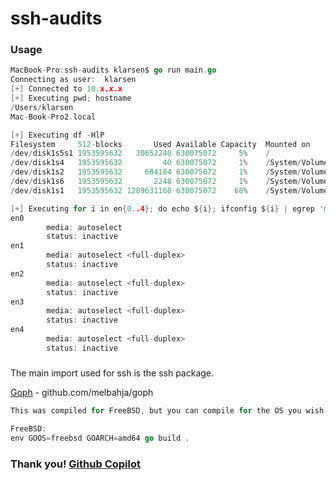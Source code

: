 # ssh-audits

### Usage
```GO
MacBook-Pro:ssh-audits klarsen$ go run main.go
Connecting as user:  klarsen
[+] Connected to 10.x.x.x
[+] Executing pwd; hostname
/Users/klarsen
Mac-Book-Pro2.local

[+] Executing df -HlP
Filesystem     512-blocks       Used Available Capacity  Mounted on
/dev/disk1s5s1 1953595632   30652240 630075072     5%    /
/dev/disk1s4   1953595632         40 630075072     1%    /System/Volumes/VM
/dev/disk1s2   1953595632     684184 630075072     1%    /System/Volumes/Preboot
/dev/disk1s6   1953595632       2248 630075072     1%    /System/Volumes/Update
/dev/disk1s1   1953595632 1289631168 630075072    68%    /System/Volumes/Data

[+] Executing for i in en{0..4}; do echo ${i}; ifconfig ${i} | egrep 'media|status'; done
en0
        media: autoselect
        status: inactive
en1
        media: autoselect <full-duplex>
        status: inactive
en2
        media: autoselect <full-duplex>
        status: inactive
en3
        media: autoselect <full-duplex>
        status: inactive
en4
        media: autoselect <full-duplex>
        status: inactive
```

#####  
The main import used for ssh is the ssh package.

[Goph](https://github.com/melbahja/goph) - github.com/melbahja/goph 

```GO
This was compiled for FreeBSD, but you can compile for the OS you wish.

FreeBSD:
env GOOS=freebsd GOARCH=amd64 go build .
```

### Thank you! [Github Copilot](https://copilot.github.com/)
